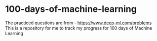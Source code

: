 # 100-days-of-machine-learning
The practiced questions are from - https://www.deep-ml.com/problems
This is a repository for me to track my progress for 100 days of Machine Learning

